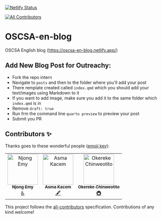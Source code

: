 [![Netlify Status](https://api.netlify.com/api/v1/badges/b094e502-790b-4b44-9239-aefd49175684/deploy-status)](https://app.netlify.com/sites/oscsa-en-blog/deploys)
<!-- ALL-CONTRIBUTORS-BADGE:START - Do not remove or modify this section -->
[![All Contributors](https://img.shields.io/badge/all_contributors-3-orange.svg?style=flat-square)](#contributors-)
<!-- ALL-CONTRIBUTORS-BADGE:END -->

# OSCSA-en-blog

OSCSA English blog (https://oscsa-en-blog.netlify.app/)

## Add New Blog Post for Outreachy:

- Fork the repo intern
- Navigate to `posts` and then to the folder where you'll add your post
- There remplate created called `index.qmd` which you should add your text/images using Markdown to it
- If you want to add image, make sure you add it to the same folder which `index.qmd` is in
- Remove `draft: true`
- Run frm the command line `quarto preview` to preview your post
- Submit you PR

## Contributors ✨

Thanks goes to these wonderful people ([emoji key](https://allcontributors.org/docs/en/emoji-key)):

<!-- ALL-CONTRIBUTORS-LIST:START - Do not remove or modify this section -->
<!-- prettier-ignore-start -->
<!-- markdownlint-disable -->
<table>
  <tbody>
    <tr>
      <td align="center"><a href="https://github.com/Njong392"><img src="https://avatars.githubusercontent.com/u/81039882?v=4?s=100" width="100px;" alt="Njong Emy"/><br /><sub><b>Njong Emy</b></sub></a><br /><a href="#a11y-Njong392" title="Accessibility">️️️️♿️</a></td>
      <td align="center"><a href="https://asmakacem.me/"><img src="https://avatars.githubusercontent.com/u/73066984?v=4?s=100" width="100px;" alt="Asma Kacem"/><br /><sub><b>Asma Kacem</b></sub></a><br /><a href="#content-AsmaKacem1" title="Content">🖋</a></td>
      <td align="center"><a href="http://okereke.dev"><img src="https://avatars.githubusercontent.com/u/65835404?v=4?s=100" width="100px;" alt="Okereke Chinweotito"/><br /><sub><b>Okereke Chinweotito</b></sub></a><br /><a href="#infra-okerekechinweotito" title="Infrastructure (Hosting, Build-Tools, etc)">🚇</a></td>
    </tr>
  </tbody>
</table>

<!-- markdownlint-restore -->
<!-- prettier-ignore-end -->

<!-- ALL-CONTRIBUTORS-LIST:END -->

This project follows the [all-contributors](https://github.com/all-contributors/all-contributors) specification. Contributions of any kind welcome!